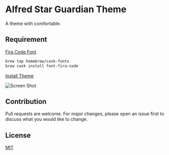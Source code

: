 # Alfred Star Guardian Theme
A theme with comfortable.

## Requirement
[Fira Code Font](https://github.com/tonsky/FiraCode)

```bash
brew tap homebrew/cask-fonts
brew cask install font-fira-code
```

[Install Theme](https://raw.githubusercontent.com/willbchang/alfred-pink-theme/master/Star%20Guardian.alfredappearance)

![Screen Shot](https://user-images.githubusercontent.com/14329786/66798599-238f0900-ef41-11e9-84cf-35f0747016bb.png)


## Contribution
Pull requests are welcome. For major changes, please open an issue first to discuss what you would like to change.

## License
[MIT](LICENSE)
